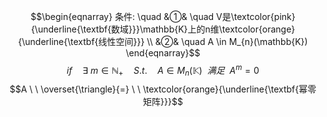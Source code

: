 $$\begin{eqnarray}
条件: \quad
&①& \quad V是\textcolor{pink}{\underline{\textbf{数域}}}\mathbb{K}上的n维\textcolor{orange}{\underline{\textbf{线性空间}}} \\
&②& \quad A \in M_{n}(\mathbb{K})
\end{eqnarray}$$
$$if \quad \exists \ m \in \mathbb{N}_{+} \quad S.t. \quad A \in M_{n}(\mathbb{K}) \ \ 满足 \ \ A^{m}=0$$
$$A  \ \  \overset{\triangle}{=} \ \ \textcolor{orange}{\underline{\textbf{幂零矩阵}}}$$